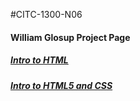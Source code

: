 #CITC-1300-N06
<h4>William Glosup Project Page</h4>
<h5><a href="intro_to_html/index.html">Intro to HTML</a></h5>

<h5><a href="HTML5_Intro_CSS">Intro to HTML5 and CSS</a></h5>